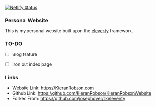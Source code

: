 [![Netlify Status](https://api.netlify.com/api/v1/badges/f4455669-0ce8-40ea-8ff5-5c31f0aadfa5/deploy-status)](https://app.netlify.com/sites/kieranrobson/deploys)

### Personal Website
This is my personal website built upon the [eleventy](https://www.11ty.dev/) framework. 

### TO-DO
- [ ] Blog feature
- [ ] Iron out index page


### Links
* Website Link: https://KieranRobson.com
* Github Link: https://github.com/KieranRobson/KieranRobsonWebsite
* Forked From: https://github.com/josephdyer/skeleventy 